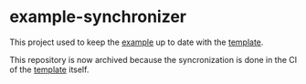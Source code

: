 # example-synchronizer

This project used to keep the [example](https://github.com/rust-github/rust-gh-example) up to date with the [template](https://github.com/rust-github/template).

This repository is now archived because the syncronization is done in the CI of the [template](https://github.com/rust-github/template) itself.

